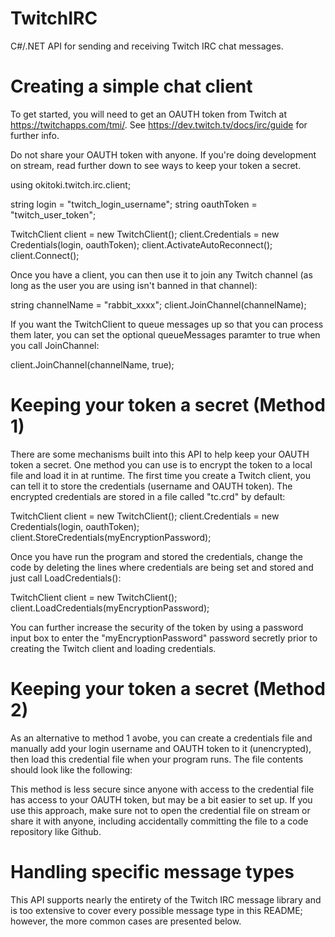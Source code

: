 # TwitchIRC
C#/.NET API for sending and receiving Twitch IRC chat messages.

# Creating a simple chat client
To get started, you will need to get an OAUTH token from Twitch at https://twitchapps.com/tmi/. See https://dev.twitch.tv/docs/irc/guide for further info.

Do not share your OAUTH token with anyone. If you're doing development on stream, read further down to see ways to keep your token a secret.

using okitoki.twitch.irc.client;

string login = "twitch_login_username";
string oauthToken = "twitch_user_token";

TwitchClient client = new TwitchClient();
client.Credentials = new Credentials(login, oauthToken);
client.ActivateAutoReconnect();
client.Connect();

Once you have a client, you can then use it to join any Twitch channel (as long as the user you are using isn't banned in that channel):

string channelName = "rabbit_xxxx";
client.JoinChannel(channelName);

If you want the TwitchClient to queue messages up so that you can process them later, you can set the optional queueMessages paramter to true when you call JoinChannel:

client.JoinChannel(channelName, true);

# Keeping your token a secret (Method 1)
There are some mechanisms built into this API to help keep your OAUTH token a secret. One method you can use is to encrypt the token to a local file and load it in at runtime. The first time you create a Twitch client, you can tell it to store the credentials (username and OAUTH token). The encrypted credentials are stored in a file called "tc.crd" by default:

TwitchClient client = new TwitchClient();
client.Credentials = new Credentials(login, oauthToken);
client.StoreCredentials(myEncryptionPassword);

Once you have run the program and stored the credentials, change the code by deleting the lines where credentials are being set and stored and just call LoadCredentials():

TwitchClient client = new TwitchClient();
client.LoadCredentials(myEncryptionPassword);

You can further increase the security of the token by using a password input box to enter the "myEncryptionPassword" password secretly prior to creating the Twitch client and loading credentials.

# Keeping your token a secret (Method 2)
As an alternative to method 1 avobe, you can create a credentials file and manually add your login username and OAUTH token to it (unencrypted), then load this credential file when your program runs. The file contents should look like the following:



This method is less secure since anyone with access to the credential file has access to your OAUTH token, but may be a bit easier to set up. If you use this approach, make sure not to open the credential file on stream or share it with anyone, including accidentally committing the file to a code repository like Github.

# Handling specific message types
This API supports nearly the entirety of the Twitch IRC message library and is too extensive to cover every possible message type in this README; however, the more common cases are presented below.

